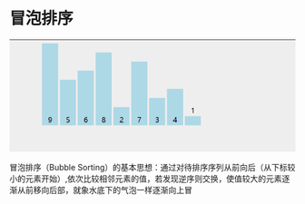 # 冒泡排序

![](.././doc/08.gif)

冒泡排序（Bubble Sorting）的基本思想：通过对待排序序列从前向后（从下标较小的元素开始）,依次比较相邻元素的值，若发现逆序则交换，使值较大的元素逐渐从前移向后部，就象水底下的气泡一样逐渐向上冒